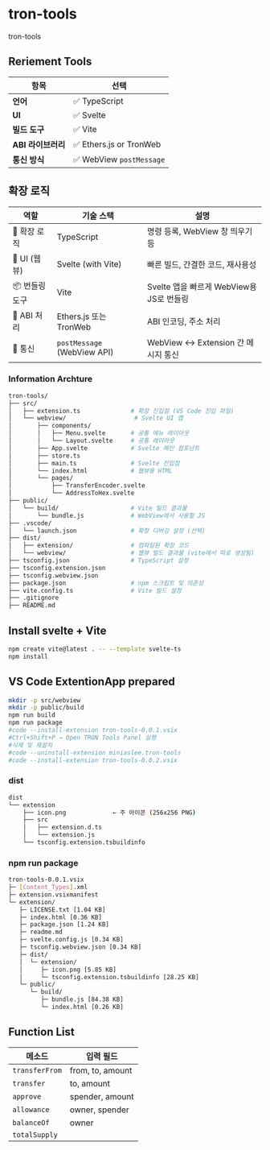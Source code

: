 # tron-tools

tron-tools

## Reriement Tools

| 항목            | 선택                      |
| ------------- | ----------------------- |
| **언어**        | ✅ TypeScript            |
| **UI**        | ✅ Svelte                |
| **빌드 도구**     | ✅ Vite                  |
| **ABI 라이브러리** | ✅ Ethers.js or TronWeb  |
| **통신 방식**     | ✅ WebView `postMessage` |

## 확장 로직

| 역할           | 기술 스택                   | 설명                                     |
| -------------- | --------------------------- | ---------------------------------------- |
| 🧠 확장 로직   | TypeScript                  | 명령 등록, WebView 창 띄우기 등          |
| 🎨 UI (웹뷰)   | Svelte (with Vite)          | 빠른 빌드, 간결한 코드, 재사용성         |
| 📦 번들링 도구 | Vite                        | Svelte 앱을 빠르게 WebView용 JS로 번들링 |
| 📜 ABI 처리    | Ethers.js 또는 TronWeb      | ABI 인코딩, 주소 처리                    |
| 🔌 통신        | `postMessage` (WebView API) | WebView <-> Extension 간 메시지 통신     |

### Information Archture

```sh
tron-tools/
├── src/
│   ├── extension.ts              # 확장 진입점 (VS Code 진입 파일)
│   └── webview/                   # Svelte UI 앱
│       ├── components/
│       │   ├── Menu.svelte       # 공통 메뉴 레이아웃
│       │   └── Layout.svelte     # 공통 레이아웃
│       ├── App.svelte            # Svelte 메인 컴포넌트
│       ├── store.ts
│       ├── main.ts               # Svelte 진입점
│       └── index.html            # 웹뷰용 HTML
│       └── pages/
│           ├── TransferEncoder.svelte
│           └── AddressToHex.svelte
├── public/
│   └── build/                    # Vite 빌드 결과물
│       └── bundle.js             # WebView에서 사용할 JS
├── .vscode/
│   └── launch.json               # 확장 디버깅 설정 (선택)
├── dist/
│   ├── extension/                # 컴파일된 확장 코드
│   └── webview/                  # 웹뷰 빌드 결과물 (vite에서 따로 생성됨)
├── tsconfig.json                 # TypeScript 설정
├── tsconfig.extension.json
├── tsconfig.webview.json
├── package.json                  # npm 스크립트 및 의존성
├── vite.config.ts                # Vite 빌드 설정
├── .gitignore
├── README.md
```

## Install svelte + Vite

```sh
npm create vite@latest . -- --template svelte-ts
npm install
```

## VS Code ExtentionApp prepared

```sh
mkdir -p src/webview
mkdir -p public/build
npm run build
npm run package
#code --install-extension tron-tools-0.0.1.vsix
#Ctrl+Shift+P → Open TRON Tools Panel 실행
#삭제 및 재설치
#code --uninstall-extension miniaslee.tron-tools
#code --install-extension tron-tools-0.0.2.vsix
```

### dist

```sh
dist
└── extension
    ├── icon.png             ← 주 아이콘 (256x256 PNG)
    ├── src
    │   ├── extension.d.ts
    │   └── extension.js
    └── tsconfig.extension.tsbuildinfo
```

### npm run package

```sh
tron-tools-0.0.1.vsix
├─ [Content_Types].xml
├─ extension.vsixmanifest
└─ extension/
   ├─ LICENSE.txt [1.04 KB]
   ├─ index.html [0.36 KB]
   ├─ package.json [1.24 KB]
   ├─ readme.md
   ├─ svelte.config.js [0.34 KB]
   ├─ tsconfig.webview.json [0.34 KB]
   ├─ dist/
   │  └─ extension/
   │     ├─ icon.png [5.85 KB]
   │     └─ tsconfig.extension.tsbuildinfo [28.25 KB]
   └─ public/
      └─ build/
         ├─ bundle.js [84.38 KB]
         └─ index.html [0.26 KB]
```

## Function List

| 메소드            | 입력 필드            |
| -------------- | ---------------- |
| `transferFrom` | from, to, amount |
| `transfer`     | to, amount       |
| `approve`      | spender, amount  |
| `allowance`    | owner, spender   |
| `balanceOf`    | owner            |
| `totalSupply`  |                  |
